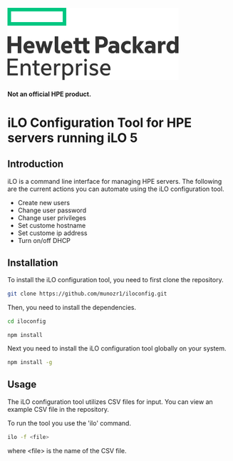 ![HPE logo](./hpe_logo/hpe-logo.svg)

#### Not an official HPE product.

# iLO Configuration Tool for HPE servers running iLO 5

## Introduction

iLO is a command line interface for managing HPE servers. The following are the current actions you can automate using the iLO configuration tool.

- Create new users
- Change user password
- Change user privileges
- Set custome hostname
- Set custome ip address
- Turn on/off DHCP

## Installation

To install the iLO configuration tool, you need to first clone the repository.

```bash
git clone https://github.com/munozr1/iloconfig.git
```

Then, you need to install the dependencies.

```bash
cd iloconfig
```

```
npm install
```

Next you need to install the iLO configuration tool globally on your system.

```bash
npm install -g
```

## Usage

The iLO configuration tool utilizes CSV files for input. You can view an example CSV file in the repository.

To run the tool you use the 'ilo' command.

```bash
ilo -f <file>
```

where \<file> is the name of the CSV file.
